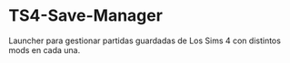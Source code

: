 # TS4-Save-Manager
Launcher para gestionar partidas guardadas de Los Sims 4 con distintos mods en cada una.
